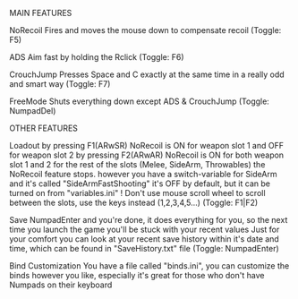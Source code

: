 MAIN FEATURES

NoRecoil
Fires and moves the mouse down to compensate recoil
(Toggle: F5)

ADS
Aim fast by holding the Rclick
(Toggle: F6)

CrouchJump
Presses Space and C exactly at the same time in a really odd and smart way
(Toggle: F7)

FreeMode
Shuts everything down except ADS & CrouchJump
(Toggle: NumpadDel)



OTHER FEATURES

Loadout
by pressing F1(ARwSR) NoRecoil is ON for weapon slot 1 and OFF for weapon slot 2
by pressing F2(ARwAR) NoRecoil is ON for both weapon slot 1 and 2
for the rest of the slots (Melee, SideArm, Throwables) the NoRecoil feature stops.
however you have a switch-variable for SideArm and it's called "SideArmFastShooting" it's OFF by default, but it can be turned on from "variables.ini"
! Don't use mouse scroll wheel to scroll between the slots, use the keys instead (1,2,3,4,5...)
(Toggle: F1|F2)

Save
NumpadEnter and you're done, it does everything for you, so the next time you launch the game you'll be stuck with your recent values
Just for your comfort you can look at your recent save history within it's date and time, which can be found in "SaveHistory.txt" file
(Toggle: NumpadEnter)

Bind Customization
You have a file called "binds.ini", you can customize the binds however you like, especially it's great for those who don't have Numpads on their keyboard